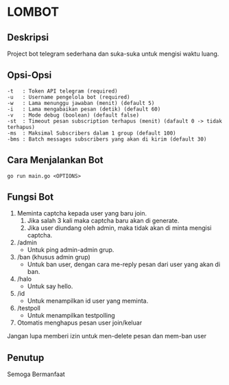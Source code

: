 # LOMBOT
## Deskripsi
Project bot telegram sederhana dan suka-suka untuk mengisi waktu luang.

## Opsi-Opsi

    -t   : Token API telegram (required)
    -u   : Username pengelola bot (required)
    -w   : Lama menunggu jawaban (menit) (default 5)
    -i   : Lama mengabaikan pesan (detik) (default 60)
    -v   : Mode debug (boolean) (default false)
    -st  : Timeout pesan subscription terhapus (menit) (dafault 0 -> tidak terhapus)
    -ms  : Maksimal Subscribers dalam 1 group (default 100)
    -bms : Batch messages subscribers yang akan di kirim (default 30)

## Cara Menjalankan Bot
```shell
go run main.go <OPTIONS>
```
## Fungsi Bot
1. Meminta captcha kepada user yang baru join.
   1. Jika salah 3 kali maka captcha baru akan di generate.
   2. Jika user diundang oleh admin, maka tidak akan di minta mengisi captcha.
2. /admin
   - Untuk ping admin-admin grup.
3. /ban (khusus admin grup)
   - Untuk ban user, dengan cara me-reply pesan dari user yang akan di ban.
4. /halo
   - Untuk say hello.
5. /id
   - Untuk menampilkan id user yang meminta.
6. /testpoll
   - Untuk menampilkan testpolling
7. Otomatis menghapus pesan user join/keluar

Jangan lupa memberi izin untuk men-delete pesan dan mem-ban user

## Penutup
Semoga Bermanfaat
